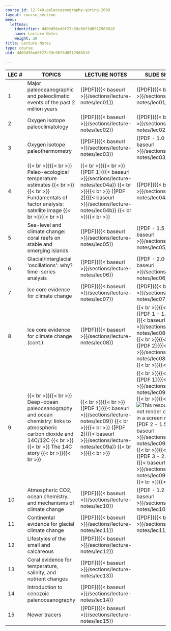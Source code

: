 ```yaml
---
course_id: 12-740-paleoceanography-spring-2008
layout: course_section
menu:
  leftnav:
    identifier: d409d56ed0f27c39c96f3d8512960818
    name: Lecture Notes
    weight: 20
title: Lecture Notes
type: course
uid: d409d56ed0f27c39c96f3d8512960818

---
```


| LEC # | TOPICS | LECTURE NOTES | SLIDE SHOWS |
| --- | --- | --- | --- |
| 1 | Major paleoceanographic and paleoclimatic events of the past 2 million years | ([PDF]({{< baseurl >}}/sections/lecture-notes/lec01)) | ([PDF]({{< baseurl >}}/sections/lecture-notes/lec01_slide)) |
| 2 | Oxygen isotope paleoclimatology | ([PDF]({{< baseurl >}}/sections/lecture-notes/lec02)) | ([PDF]({{< baseurl >}}/sections/lecture-notes/lec02_slide)) |
| 3 | Oxygen isotope paleothermometry | ([PDF]({{< baseurl >}}/sections/lecture-notes/lec03)) | ([PDF - 1.0 MB]({{< baseurl >}}/sections/lecture-notes/lec03_slide)) |
| 4 |  {{< br >}}{{< br >}} Paleo-ecological temperature estimates {{< br >}}{{< br >}} Fundamentals of factor analysis: satellite image {{< br >}}{{< br >}}  |  {{< br >}}{{< br >}} ([PDF 1]({{< baseurl >}}/sections/lecture-notes/lec04a)) {{< br >}}{{< br >}} ([PDF 2]({{< baseurl >}}/sections/lecture-notes/lec04b)) {{< br >}}{{< br >}}  | ([PDF]({{< baseurl >}}/sections/lecture-notes/lec04_slide)) |
| 5 | Sea-level and climate change: coral reefs on stable and emerging islands | ([PDF]({{< baseurl >}}/sections/lecture-notes/lec05)) | ([PDF - 1.5 MB]({{< baseurl >}}/sections/lecture-notes/lec05_slide)) |
| 6 | Glacial/interglacial 'oscillations': why? time-series analysis | ([PDF]({{< baseurl >}}/sections/lecture-notes/lec06)) | ([PDF - 2.0 MB]({{< baseurl >}}/sections/lecture-notes/lec06_slide)) |
| 7 | Ice core evidence for climate change | ([PDF]({{< baseurl >}}/sections/lecture-notes/lec07)) | ([PDF]({{< baseurl >}}/sections/lecture-notes/lec07_slide)) |
| 8 | Ice core evidence for climate change (cont.) | ([PDF]({{< baseurl >}}/sections/lecture-notes/lec08)) |  {{< br >}}{{< br >}} ([PDF 1 - 1.1 MB]({{< baseurl >}}/sections/lecture-notes/lec08a_slide)) {{< br >}}{{< br >}} ([PDF 2]({{< baseurl >}}/sections/lecture-notes/lec08b_slide)) {{< br >}}{{< br >}}  |
| 9 |  {{< br >}}{{< br >}} Deep-ocean paleoceanography and ocean chemistry: links to atmospheric carbon dioxide and 14C/12C {{< br >}}{{< br >}} The 14C story {{< br >}}{{< br >}}  |  {{< br >}}{{< br >}} ([PDF 1]({{< baseurl >}}/sections/lecture-notes/lec09)) {{< br >}}{{< br >}} ([PDF 2]({{< baseurl >}}/sections/lecture-notes/lec09a)) {{< br >}}{{< br >}}  |  {{< br >}}{{< br >}} ([PDF 1]({{< baseurl >}}/sections/lecture-notes/lec09_1_slide)) {{< br >}}{{< br >}} (![This resource may not render correctly in a screen reader.](/images/inacessible.gif)[PDF 2 - 1.5 MB]({{< baseurl >}}/sections/lecture-notes/lec09_2_slide)) {{< br >}}{{< br >}} ([PDF 3 - 2.0 MB]({{< baseurl >}}/sections/lecture-notes/lec09a_slide)) {{< br >}}{{< br >}}  |
| 10 | Atmospheric CO2, ocean chemistry, and mechanisms of climate change | ([PDF]({{< baseurl >}}/sections/lecture-notes/lec10)) | ([PDF - 1.2 MB]({{< baseurl >}}/sections/lecture-notes/lec10_slide)) |
| 11 | Continental evidence for glacial climate change | ([PDF]({{< baseurl >}}/sections/lecture-notes/lec11)) | ([PDF]({{< baseurl >}}/sections/lecture-notes/lec11_slide)) |
| 12 | Lifestyles of the small and calcareous | ([PDF]({{< baseurl >}}/sections/lecture-notes/lec12)) | &nbsp; |
| 13 | Coral evidence for temperature, salinity, and nutrient changes | ([PDF]({{< baseurl >}}/sections/lecture-notes/lec13)) | &nbsp; |
| 14 | Introduction to cenozoic palenoceanography | ([PDF]({{< baseurl >}}/sections/lecture-notes/lec14)) | &nbsp; |
| 15 | Newer tracers | ([PDF]({{< baseurl >}}/sections/lecture-notes/lec15)) |